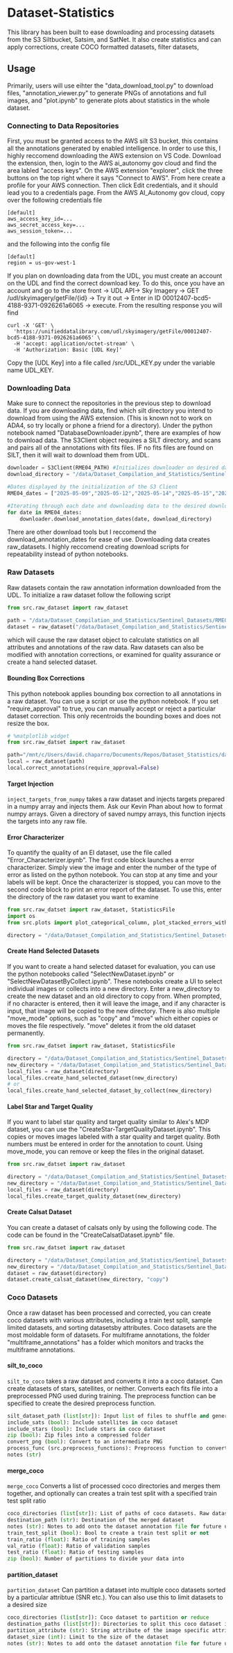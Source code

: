 # Dataset-Statistics

This library has been built to ease downloading and processing datasets from the S3 Siltbucket, Satsim, and SatNet. It also create statistics and can apply corrections, create COCO formatted datasets, filter datasets, 

## Usage

Primarily, users will use eihter the "data_download_tool.py" to download files, "annotation_viewer.py" to generate PNGs of annotations and full images, and "plot.ipynb" to generate plots about statistics in the whole dataset. 

### Connecting to Data Repositories

First, you must be granted access to the AWS silt S3 bucket, this contains all the annotations generated by enabled intelligence. In order to use this, I highly reccomend downloading the AWS extension on VS Code. Download the extension, then, login to the AWS ai_autonomy gov cloud and find the area labled "access keys". On the AWS extension "explorer", click the three buttons on the top right where it says "Connect to AWS". From here create a profile for your AWS connection. Then click Edit credentials, and it should lead you to a credentials page. From the AWS AI_Autonomy gov cloud, copy over the following credentials file

```
[default]
aws_access_key_id=...
aws_secret_access_key=...
aws_session_token=...
```

and the following into the config file
```
[default]
region = us-gov-west-1
```

If you plan on downloading data from the UDL, you must create an account on the UDL and find the correct download key. To do this, once you have an account and go to the store front -> UDL API-> Sky Imagery -> GET /udl/skyimagery/getFile/{id} -> Try it out -> Enter in ID 00012407-bcd5-4188-9371-0926261a6065 -> execute. From the resulting response you will find 

```
curl -X 'GET' \
  'https://unifieddatalibrary.com/udl/skyimagery/getFile/00012407-bcd5-4188-9371-0926261a6065' \
  -H 'accept: application/octet-stream' \
  -H 'Authorization: Basic [UDL Key]'
```

Copy the [UDL Key] into a file called /src/UDL_KEY.py under the variable name UDL_KEY.

### Downloading Data
Make sure to connect the repositories in the previous step to download data. If you are downloading data, find which silt directory you intend to download from using the AWS extension. (This is known not to work on ADA4, so try locally or phone a friend for a directory). Under the python notebook named "DatabaseDownloader.ipynb", there are examples of how to download data. The S3Client object requires a SILT directory, and scans and pairs all of the annotations with fits files. IF no fits files are found on SILT, then it will wait to download them from UDL. 

```python
downloader = S3Client(RME04_PATH) #Initializes downloader on desired database path. Gives list of dates to download
download_directory = "/data/Dataset_Compilation_and_Statistics/Sentinel_Datasets/RME04-2025_Annotations"

#Dates displayed by the initialization of the S3 Client
RME04_dates = ["2025-05-09","2025-05-12","2025-05-14","2025-05-15","2025-05-16","2025-05-19","2025-05-21","2025-05-22","2025-05-23","2025-05-27","2025-05-28","2025-05-30","2025-06-02","2025-06-03","2025-06-04","2025-06-05","2025-06-06","2025-06-09","2025-06-10","2025-06-11","2025-06-13","2025-06-16","2025-06-17","2025-06-18","2025-06-24","2025-06-25","2025-06-26","2025-07-01","2025-07-02","2025-07-03","2025-07-07","2025-07-08","2025-07-09","2025-07-10","2025-07-11","2025-07-14","2025-07-15","2025-07-16","2025-07-17","2025-07-18","2025-07-21","2025-07-22","2025-07-23","2025-07-24","2025-07-25","2025-07-28","2025-07-29","2025-07-30","2025-07-31","2025-08-01","2025-08-04","2025-08-05","2025-08-06","2025-08-07","2025-08-08","2025-08-11","2025-08-12","2025-08-13","2025-08-14","2025-08-15","2025-08-18","2025-08-19","2025-08-20","2025-08-21","2025-08-22","2025-08-25","2025-08-26","2025-08-27","2025-08-28","2025-08-29","2025-09-02","2025-09-03","2025-09-04","2025-09-05","2025-09-08","2025-09-09","2025-09-10","2025-09-11","2025-09-12","2025-09-15","2025-09-16","2025-09-17","2025-09-18","2025-09-19","2025-09-22","2025-09-23","2025-09-24","2025-09-25","2025-09-26","2025-09-29","2025-09-30","2025-10-01","2025-10-02","2025-10-03","2025-10-06"]

#Iterating through each date and downloading data to the desired download_directory
for date in RME04_dates:
    downloader.download_annotation_dates(date, download_directory)
```

There are other download tools but I reccomend the download_annotation_dates for ease of use. Downloading data creates raw_datasets. I highly reccomend creating download scripts for repeatability instead of python notebooks. 

### Raw Datasets

Raw datasets contain the raw annotation information downloaded from the UDL. To initialize a raw dataset follow the following script 

```python
from src.raw_dataset import raw_dataset

path = "/data/Dataset_Compilation_and_Statistics/Sentinel_Datasets/RME01-2025_Annotations/2025-04-25"
dataset = raw_dataset("/data/Dataset_Compilation_and_Statistics/Sentinel_Datasets/RME01-2025_Annotations/2025-04-25")

```
which will cause the raw dataset object to calculate statistics on all attributes and annotations of the raw data. Raw datasets can also be modified with annotation corrections, or examined for quality assurance or create a hand selected dataset. 

#### Bounding Box Corrections

This python notebook applies bounding box correction to all annotations in a raw dataset. You can use a script or use the python notebook. If you set "require_approval" to true, you can manually accept or reject a particular dataset correction. This only recentroids the bounding boxes and does not resize the box. 

```Python
# %matplotlib widget
from src.raw_datset import raw_dataset

path="/mnt/c/Users/david.chaparro/Documents/Repos/Dataset_Statistics/data/RME04Sat-2025-05-10_last_take"
local = raw_dataset(path)
local.correct_annotations(require_approval=False)
```

#### Target Injection

`inject_targets_from_numpy` takes a raw dataset and injects targets prepared in a numpy array and injects them. Ask our Kevin Phan about how to format numpy arrays. Given a directory of saved numpy arrays, this function injects the targets into any raw file. 

#### Error Characterizer

To quantify the quality of an EI dataset, use the file called "Error_Characterizer.ipynb". The first code block launches a error characterizer. Simply view the image and enter the number of the type of error as listed on the python notebook. You can stop at any time and your labels will be kept. Once the characterizer is stopped, you can move to the second code block to print an error report of the dataset. To use this, enter the directory of the raw dataset you want to examine

```python
from src.raw_datset import raw_dataset, StatisticsFile
import os
from src.plots import plot_categorical_column, plot_stacked_errors_with_percent_legend, plot_stacked_errors_with_percent_legend_by_annotator_id

directory = "/data/Dataset_Compilation_and_Statistics/Sentinel_Datasets/RME01-2025Data"
```

#### Create Hand Selected Datasets
If you want to create a hand selected dataset for evaluation, you can use the python notebooks called "SelectNewDataset.ipynb" or "SelectNewDatasetByCollect.ipynb". These notebooks create a UI to select individual images or collects into a new directory. Enter a new_directory to create the new dataset and an old directory to copy from. When prompted, if no character is entered, then it will leave the image, and if any character is input, that image will be copied to the new directory. There is also multiple "move_mode" options, such as "copy" and "move" which either copies or moves the file respectively. "move" deletes it from the old dataset permanently. 

```python
from src.raw_datset import raw_dataset, StatisticsFile

directory = "/data/Dataset_Compilation_and_Statistics/Sentinel_Datasets/RME01-2025Data"
new_directory = "/data/Dataset_Compilation_and_Statistics/Sentinel_Datasets/Test_dataset"
local_files = raw_dataset(directory)
local_files.create_hand_selected_dataset(new_directory)
# or
local_files.create_hand_selected_dataset_by_collect(new_directory)
```

#### Label Star and Target Quality

If you want to label star quality and target quality similar to Alex's MDP dataset, you can use the "CreateStar-TargetQualityDataset.ipynb". This copies or moves images labeled with a star quality and target quality. Both numbers must be entered in order for the annotation to count. Using move_mode, you can remove or keep the files in the original dataset.

```python
from src.raw_datset import raw_dataset

directory = "/data/Dataset_Compilation_and_Statistics/Sentinel_Datasets/RME01-2025Data"
new_directory = "/data/Dataset_Compilation_and_Statistics/Sentinel_Datasets/Test_dataset"
local_files = raw_dataset(directory)
local_files.create_target_quality_dataset(new_directory)
```

#### Create Calsat Dataset

You can create a dataset of calsats only by using the following code. The code can be found in the "CreateCalsatDataset.ipynb" file. 

```python
from src.raw_datset import raw_dataset

directory = "/data/Dataset_Compilation_and_Statistics/Sentinel_Datasets/RME01-2025_Annotations/2025-04-08"
new_directory = "/data/Dataset_Compilation_and_Statistics/Sentinel_Datasets/RME01-2025_Annotations/Calsattest"
dataset = raw_dataset(directory)
dataset.create_calsat_dataset(new_directory, "copy")
```

### Coco Datasets

Once a raw dataset has been processed and corrected, you can create coco datasets with various attributes, including a train test split, sample limited datasets, and sorting datasetsby attributes. Coco datasets are the most moldable form of datasets. For multiframe annotations, the folder "multiframe_annotations" has a folder which monitors and tracks the multiframe annotations. 

#### silt_to_coco

`silt_to_coco` takes a raw dataset and converts it into a a coco dataset. Can create datasets of stars, satellites, or neither. Converts each fits file into a preprocessed PNG used during training. The preprocess function can be specified to create the desired preprocess function. 

```python
silt_dataset_path (list[str]): Input list of files to shuffle and generate a train test split
include_sats (bool): Include satellites in coco dataset
include_stars (bool): Include stars in coco dataset
zip (bool): Zip files into a compressed folder
convert_png (bool): Convert to an intermediate PNG  
process_func (src.preprocess_functions): Preprocess function to convert PNGs to
notes (str)
```


#### merge_coco

`merge_coco` Converts a list of processed coco directories and merges them together, and optionally can creates a train test split with a specified train test split ratio

```python 
coco_directories (list[str]): List of paths of coco datasets. Raw datasets must be converted to coco before merging
destination_path (str): Destination of the merged dataset
notes (str): Notes to add onto the dataset annotation file for future use
train_test_split (bool): Bool to create a train test split or not
train_ratio (float): Ratio of training samples
val_ratio (float): Ratio of validation samples
test_ratio (float): Ratio of testing samples
zip (bool): Number of partitions to divide your data into
```

#### partition_dataset

`partition_dataset` Can partition a dataset into multiple coco datasets sorted by a particular attribtue (SNR etc.). You can also use this to limit datasets to a desired size

```python 
coco_directories (list[str]): Coco dataset to partition or reduce
destination_paths (list[str]): Directories to split this coco dataset into
partition_attribute (str): String attribute of the image specific attribute to sort by
dataset_size (int): Limit to the size of the dataset
notes (str): Notes to add onto the dataset annotation file for future use
```